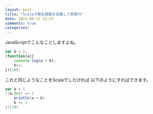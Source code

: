 ```yaml
---
layout: post
title: "Scalaで無名関数を定義して即実行"
date: 2013-05-17 22:37
comments: true
categories: 
---
```


JavaScriptでこんなことしますよね。
``` javascript
var b = 1;
(function(a){
	console.log(a + b);
	b++;
})(10);
```

これと同じようなことをScalaでしたければ
以下のようにすればできます。
``` scala
var b = 1
((a:Int) => {
	println(a + b)
	b += 1
})(10)
```